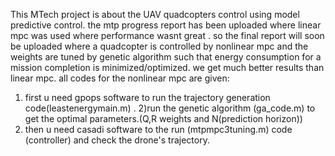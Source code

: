 This MTech project is about the UAV quadcopters control using model predictive control. the mtp progress report has been uploaded where linear mpc was used where performance wasnt great .
so the final report will soon be uploaded where a quadcopter is controlled by nonlinear mpc and the weights are tuned by genetic algorithm such that energy consumption for a mission completion is minimized/optimized. we get much better results than linear mpc.
all codes for the nonlinear mpc are given:
1) first u need gpops software to run the trajectory generation code(leastenergymain.m) .
2)run the genetic algorithm (ga_code.m) to get the optimal parameters.(Q,R weights and N(prediction horizon))
3) then u need casadi software to the  run (mtpmpc3tuning.m) code (controller) and check the drone's trajectory. 
